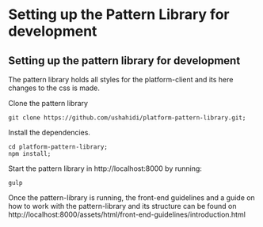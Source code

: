 # Setting up the Pattern Library for development

## Setting up the pattern library for development

The pattern library holds all styles for the platform-client and its here changes to the css is made. 

Clone the pattern library

```text
git clone https://github.com/ushahidi/platform-pattern-library.git;
```

Install the dependencies.

```text
cd platform-pattern-library;
npm install;
```

Start the pattern library in http://localhost:8000 by running:

```text
gulp
```

Once the pattern-library is running, the front-end guidelines and a guide on how to work with the pattern-library and its structure can be found on http://localhost:8000/assets/html/front-end-guidelines/introduction.html  


